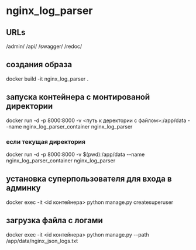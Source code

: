 # nginx_log_parser
## URLs
/admin/
/api/
/swagger/
/redoc/

## создания образа
docker build -it nginx_log_parser .

## запуска контейнера c монтированой директории 
docker run -d -p 8000:8000 -v <путь к деректории с файлом>:/app/data --name nginx_log_parser_container nginx_log_parser
### если текущая директория
docker run -d -p 8000:8000 -v $(pwd):/app/data --name nginx_log_parser_container nginx_log_parser

## установка суперпользователя для входа в админку
docker exec -it <id контейнера> python manage.py createsuperuser

## загрузка файла с логами
docker exec -it <id контейнера> python manage.py --path /app/data/nginx_json_logs.txt

